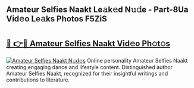 ## Amateur Selfies Naakt Le𝚊k𝚎d N𝚞𝚍e - Part-8Ua Vid𝚎o Le𝚊ks Photos F5ZiS

# <h2><a href="http://fb64952.evod.top/?m=Amateur+Selfies+Naakt">🔗 👉🔴 Amateur Selfies Naakt Vid𝚎o Ph𝚘t𝚘s</a></h2>

[![Amateur Selfies Naakt N𝚞d𝚎s](https://i.imgur.com/8V9OHl7.gif)](http://fb64952.evod.top/?m=Amateur+Selfies+Naakt)
Online personality Amateur Selfies Naakt creating engaging dance and lifestyle content. Distinguished author Amateur Selfies Naakt, recognized for their insightful writings and contributions to literature. 
